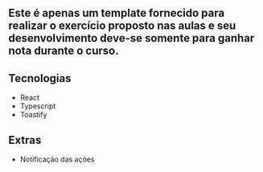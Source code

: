 ## Este é apenas um template fornecido para realizar o exercício proposto nas aulas e seu desenvolvimento deve-se somente para ganhar nota durante o curso.

## Tecnologias
- React
- Typescript
- Toastify

## Extras
- Notificação das ações